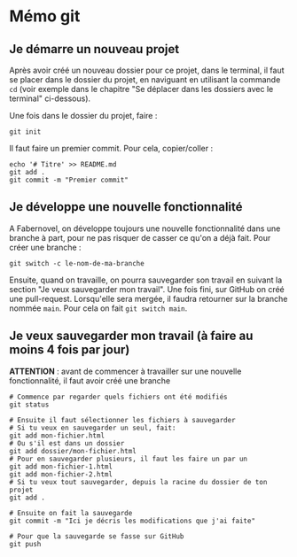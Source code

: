 # Mémo git

## Je démarre un nouveau projet

Après avoir créé un nouveau dossier pour ce projet, dans le terminal, il faut se placer dans le dossier du projet, en naviguant en utilisant la commande `cd` (voir exemple dans le chapitre "Se déplacer dans les dossiers avec le terminal" ci-dessous).

Une fois dans le dossier du projet, faire :

```
git init
```

Il faut faire un premier commit. Pour cela, copier/coller :

```
echo '# Titre' >> README.md
git add .
git commit -m "Premier commit"
```

## Je développe une nouvelle fonctionnalité

A Fabernovel, on développe toujours une nouvelle fonctionnalité dans une branche à part, pour ne pas risquer de casser ce qu'on a déjà fait. Pour créer une branche :

```
git switch -c le-nom-de-ma-branche
```

Ensuite, quand on travaille, on pourra sauvegarder son travail en suivant la section "Je veux sauvegarder mon travail".
Une fois fini, sur GitHub on créé une pull-request. Lorsqu'elle sera mergée, il faudra retourner sur la branche nommée `main`. Pour cela on fait `git switch main`.

## Je veux sauvegarder mon travail (à faire au moins 4 fois par jour)

**ATTENTION** : avant de commencer à travailler sur une nouvelle fonctionnalité, il faut avoir créé une branche

```
# Commence par regarder quels fichiers ont été modifiés
git status

# Ensuite il faut sélectionner les fichiers à sauvegarder
# Si tu veux en sauvegarder un seul, fait:
git add mon-fichier.html
# Ou s'il est dans un dossier
git add dossier/mon-fichier.html
# Pour en sauvegarder plusieurs, il faut les faire un par un
git add mon-fichier-1.html
git add mon-fichier-2.html
# Si tu veux tout sauvegarder, depuis la racine du dossier de ton projet
git add .

# Ensuite on fait la sauvegarde
git commit -m "Ici je décris les modifications que j'ai faite"

# Pour que la sauvegarde se fasse sur GitHub
git push
```
